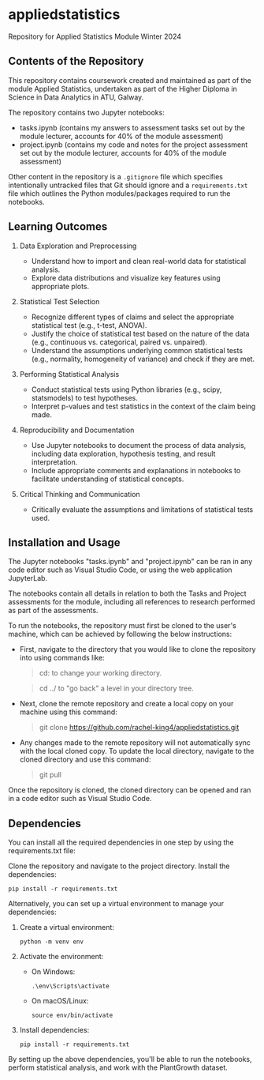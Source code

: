 # appliedstatistics
Repository for Applied Statistics Module Winter 2024

## Contents of the Repository

This repository contains coursework created and maintained as part of the module Applied Statistics, undertaken as part of the Higher Diploma in Science in Data Analytics in ATU, Galway.

The repository contains two Jupyter notebooks:

- tasks.ipynb (contains my answers to assessment tasks set out by the module lecturer, accounts for 40% of the module assessment)
- project.ipynb (contains my code and notes for the project assessment set out by the module lecturer, accounts for 40% of the module assessment)

Other content in the repository is a `.gitignore` file which specifies intentionally untracked files that Git should ignore and a `requirements.txt` file which outlines the Python modules/packages required to run the notebooks.

## Learning Outcomes

1. Data Exploration and Preprocessing

    - Understand how to import and clean real-world data for statistical analysis.
    - Explore data distributions and visualize key features using appropriate plots.

2. Statistical Test Selection

    - Recognize different types of claims and select the appropriate statistical test (e.g., t-test, ANOVA).
    - Justify the choice of statistical test based on the nature of the data (e.g., continuous vs. categorical, paired vs. unpaired).
    - Understand the assumptions underlying common statistical tests (e.g., normality, homogeneity of variance) and check if they are met.

3. Performing Statistical Analysis

    - Conduct statistical tests using Python libraries (e.g., scipy, statsmodels) to test hypotheses.
    - Interpret p-values and test statistics in the context of the claim being made.

4. Reproducibility and Documentation

    - Use Jupyter notebooks to document the process of data analysis, including data exploration, hypothesis testing, and result interpretation.
    - Include appropriate comments and explanations in notebooks to facilitate understanding of statistical concepts.

5. Critical Thinking and Communication

    - Critically evaluate the assumptions and limitations of statistical tests used.

## Installation and Usage

The Jupyter notebooks "tasks.ipynb" and "project.ipynb" can be ran in any code editor such as Visual Studio Code, or using the web application JupyterLab.

The notebooks contain all details in relation to both the Tasks and Project assessments for the module, including all references to research performed as part of the assessments.

To run the notebooks, the repository must first be cloned to the user's machine, which can be achieved by following the below instructions:

- First, navigate to the directory that you would like to clone the repository into using commands like:
    > cd: to change your working directory.

    > cd ../ to "go back" a level in your directory tree.

- Next, clone the remote repository and create a local copy on your machine using this command:
    > git clone https://github.com/rachel-king4/appliedstatistics.git

- Any changes made to the remote repository will not automatically sync with the local cloned copy. To update the local directory, navigate to the cloned directory and use this command:
    > git pull

Once the repository is cloned, the cloned directory can be opened and ran in a code editor such as Visual Studio Code.


## Dependencies

You can install all the required dependencies in one step by using the requirements.txt file:

Clone the repository and navigate to the project directory.
Install the dependencies:

`pip install -r requirements.txt`


Alternatively, you can set up a virtual environment to manage your dependencies:

1. Create a virtual environment:

    `python -m venv env`

2. Activate the environment:

    - On Windows:

        `.\env\Scripts\activate`

    - On macOS/Linux:

        `source env/bin/activate`

3. Install dependencies:

    `pip install -r requirements.txt`

By setting up the above dependencies, you'll be able to run the notebooks, perform statistical analysis, and work with the PlantGrowth dataset.
